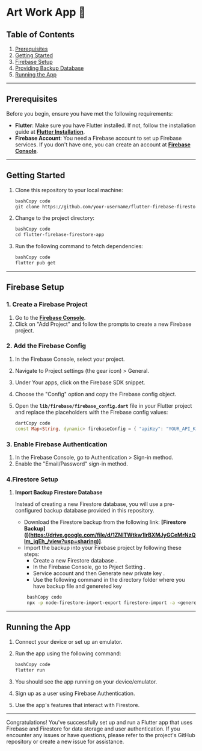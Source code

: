 # Art Work App **🎨**


## **Table of Contents**

1. [Prerequisites](#prerequisites)
2. [Getting Started](#getting-started)
3. [Firebase Setup](#firebase-setup)
4. [Providing Backup Database](#providing-backup-database)
5. [Running the App](#running-the-app)
---

## **Prerequisites**

Before you begin, ensure you have met the following requirements:

- **Flutter**: Make sure you have Flutter installed. If not, follow the installation guide at **[Flutter Installation](https://flutter.dev/docs/get-started/install)**.
- **Firebase Account**: You need a Firebase account to set up Firebase services. If you don't have one, you can create an account at **[Firebase Console](https://console.firebase.google.com/)**.

---

## **Getting Started**

1. Clone this repository to your local machine:

    ```bash
    bashCopy code
    git clone https://github.com/your-username/flutter-firebase-firestore-app.git
    
    ```

2. Change to the project directory:

    ```bash
    bashCopy code
    cd flutter-firebase-firestore-app
    
    ```

3. Run the following command to fetch dependencies:

    ```bash
    bashCopy code
    flutter pub get
    
    ```


---

## **Firebase Setup**

### **1. Create a Firebase Project**

1. Go to the **[Firebase Console](https://console.firebase.google.com/)**.
2. Click on "Add Project" and follow the prompts to create a new Firebase project.

### **2. Add the Firebase Config**

1. In the Firebase Console, select your project.
2. Navigate to Project settings (the gear icon) > General.
3. Under Your apps, click on the Firebase SDK snippet.
4. Choose the "Config" option and copy the Firebase config object.
5. Open the **`lib/firebase/firebase_config.dart`** file in your Flutter project and replace the placeholders with the Firebase config values:

    ```dart
    dartCopy code
    const Map<String, dynamic> firebaseConfig = { "apiKey": "YOUR_API_KEY", "authDomain": "YOUR_AUTH_DOMAIN", "projectId": "YOUR_PROJECT_ID", "storageBucket": "YOUR_STORAGE_BUCKET", "messagingSenderId": "YOUR_MESSAGING_SENDER_ID", "appId": "YOUR_APP_ID", };
    
    ```


### **3. Enable Firebase Authentication**

1. In the Firebase Console, go to Authentication > Sign-in method.
2. Enable the "Email/Password" sign-in method.

### 4.**Firestore Setup**

1. **Import Backup Firestore Database**

   Instead of creating a new Firestore database, you will use a pre-configured backup database provided in this repository.

    - Download the Firestore backup from the following link: **[Firestore Backup]([(https://drive.google.com/file/d/1ZNlTWtkw1lrBXMJyGCeMrNzQIm_jqEh_/view?usp=sharing)]**.
    - Import the backup into your Firebase project by following these steps:
        - Create a new Firestore database .
        - In the Firebase Console, go to Prject Setting . 
        - Service account and then Generate new private key . 
        - Use the following command in the directory folder where you have backup file and genereted key
       ```bash
        bashCopy code
        npx -p node-firestore-import-export firestore-import -a <genereted key file here> -b <backfile here>
    
        ```

---

## **Running the App**

1. Connect your device or set up an emulator.
2. Run the app using the following command:

    ```bash
    bashCopy code
    flutter run
    
    ```

3. You should see the app running on your device/emulator.
4. Sign up as a user using Firebase Authentication.
5. Use the app's features that interact with Firestore.

---

Congratulations! You've successfully set up and run a Flutter app that uses Firebase and Firestore for data storage and user authentication. If you encounter any issues or have questions, please refer to the project's GitHub repository or create a new issue for assistance.
